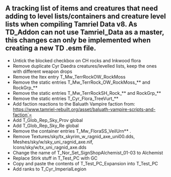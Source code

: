 ## A tracking list of items and creatures that need adding to level lists/containers and creature level lists when compiling Tamriel Data v8. As TD_Addon can not use Tamriel_Data as a master, this changes can only be implemented when creating a new TD .esm file.

- Untick the blocked checkbox on CH rocks and Inkwood flora
- Remove duplicate Cyr Daedra creatures/levelled lists, keep the ones with different weapon drops
- Remove the ltex entry T_Mw_TerrRockOW_RockMoss
- Remove the static entries T_Mw_TerrRock_OW_RockMoss_** and RockGrp_**
- Remove the static entries T_Mw_TerrRockSH_Rock_** and RockGrp_**
- Remove the static entries T_Cyr_Flora_TreeVurt_**
- Add faction reactions to the Baluath Vampire faction from: https://www.tamriel-rebuilt.org/asset/baluath-vampire-scripts-and-faction`=
- Add T_Glob_Rep_Sky_Prov global
- Add T_Glob_Rep_Sky_Re global
- Remove the container entries T_Mw_FloraSS_VeilUrn** .
- Remove Textures/sky/tx_skyrim_w_ragnid_axe_uni00.dds, Meshes/sky/w/sky_uni_ragnid_axe.nif, Icons/sky/w/tx_uni_ragnid_axe.dds
- Change the name of T_Nor_Set_SignShopAlchemist_01-03 to Alchemist
- Replace Stirk stuff in T_Test_PC with GC
- Copy and paste the contents of T_Test_PC_Expansion into T_Test_PC
- Add ranks to T_Cyr_ImperialLegion